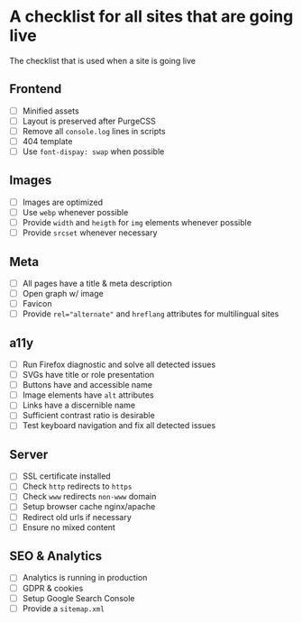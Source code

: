 # A checklist for all sites that are going live
The checklist that is used when a site is going live

## Frontend
- [ ] Minified assets
- [ ] Layout is preserved after PurgeCSS 
- [ ] Remove all `console.log` lines in scripts
- [ ] 404 template
- [ ] Use `font-dispay: swap` when possible

## Images
- [ ] Images are optimized
- [ ] Use `webp` whenever possible
- [ ] Provide `width` and `heigth` for `img` elements whenever possible
- [ ] Provide `srcset` whenever necessary

## Meta
- [ ] All pages have a title & meta description
- [ ] Open graph w/ image
- [ ] Favicon
- [ ] Provide `rel="alternate"` and `hreflang` attributes for multilingual sites

## a11y
- [ ] Run Firefox diagnostic and solve all detected issues
- [ ] SVGs have title or role presentation
- [ ] Buttons have and accessible name
- [ ] Image elements have `alt` attributes
- [ ] Links have a discernible name
- [ ] Sufficient contrast ratio is desirable
- [ ] Test keyboard navigation and fix all detected issues

## Server
- [ ] SSL certificate installed
- [ ] Check `http` redirects to `https`
- [ ] Check `www` redirects `non-www` domain
- [ ] Setup browser cache nginx/apache
- [ ] Redirect old urls if necessary
- [ ] Ensure no mixed content

## SEO & Analytics
- [ ] Analytics is running in production
- [ ] GDPR & cookies
- [ ] Setup Google Search Console
- [ ] Provide a `sitemap.xml`
